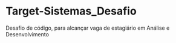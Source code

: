 # Target-Sistemas_Desafio
Desafio de código, para alcançar vaga de estagiário em Análise e Desenvolvimento 
